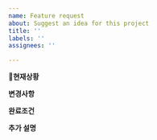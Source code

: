 ```yaml
---
name: Feature request
about: Suggest an idea for this project
title: ''
labels: ''
assignees: ''

---
```


**현재상황**

**변경사항**

**완료조건**

**추가 설명**
